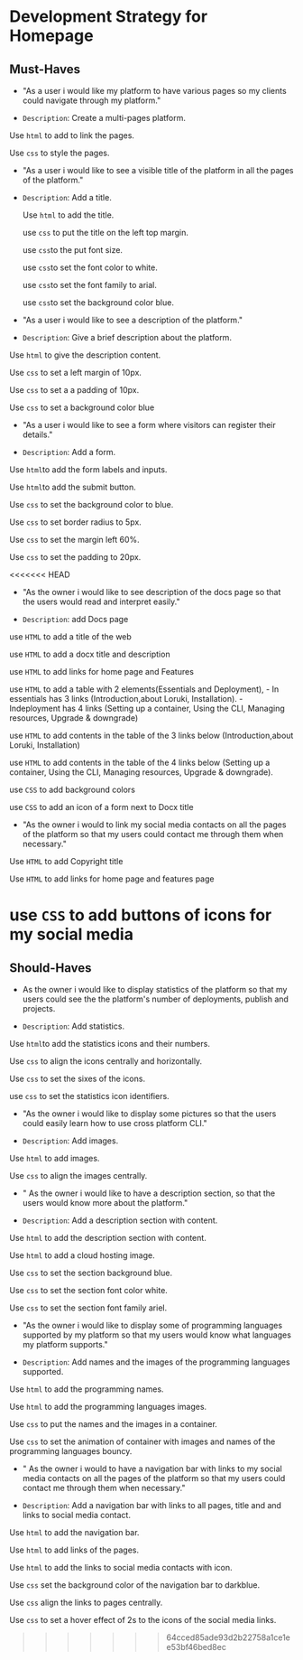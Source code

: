 # Development Strategy for Homepage

## Must-Haves

- "As a user i would like my platform to have various pages so my clients could
  navigate through my platform."

- `Description`: Create a multi-pages platform.

Use `html` to add to link the pages.

Use `css` to style the pages.

- "As a user i would like to see a visible title of the platform in all the
  pages of the platform."
- `Description`: Add a title.

  Use `html` to add the title.

  use `css` to put the title on the left top margin.

  use `css`to the put font size.

  use `css`to set the font color to white.

  use `css`to set the font family to arial.

  use `css`to set the background color blue.

- "As a user i would like to see a description of the platform."

- `Description`: Give a brief description about the platform.

Use `html` to give the description content.

Use `css` to set a left margin of 10px.

Use `css` to set a a padding of 10px.

Use `css` to set a background color blue

- "As a user i would like to see a form where visitors can register their
  details."

- `Description`: Add a form.

Use `html`to add the form labels and inputs.

Use `html`to add the submit button.

Use `css` to set the background color to blue.

Use `css` to set border radius to 5px.

Use `css` to set the margin left 60%.

Use `css` to set the padding to 20px.

<<<<<<< HEAD

- "As the owner i would like to see description of the docs page so that the
  users would read and interpret easily."

- `Description`: add Docs page

use `HTML` to add a title of the web

use `HTML` to add a docx title and description

use `HTML` to add links for home page and Features

use `HTML` to add a table with 2 elements(Essentials and Deployment), - In
essentials has 3 links (Introduction,about Loruki, Installation). - Indeployment
has 4 links (Setting up a container, Using the CLI, Managing resources, Upgrade
& downgrade)

use `HTML` to add contents in the table of the 3 links below (Introduction,about
Loruki, Installation)

use `HTML` to add contents in the table of the 4 links below (Setting up a
container, Using the CLI, Managing resources, Upgrade & downgrade).

use `CSS` to add background colors

use `CSS` to add an icon of a form next to Docx title

- "As the owner i would to link my social media contacts on all the pages of the
  platform so that my users could contact me through them when necessary."

Use `HTML` to add Copyright title

Use `HTML` to add links for home page and features page

# use `CSS` to add buttons of icons for my social media

## Should-Haves

- As the owner i would like to display statistics of the platform so that my
  users could see the the platform's number of deployments, publish and
  projects.

- `Description`: Add statistics.

Use `html`to add the statistics icons and their numbers.

Use `css` to align the icons centrally and horizontally.

Use `css` to set the sixes of the icons.

use `css` to set the statistics icon identifiers.

- "As the owner i would like to display some pictures so that the users could
  easily learn how to use cross platform CLI."

- `Description`: Add images.

Use `html` to add images.

Use `css` to align the images centrally.

- " As the owner i would like to have a description section, so that the users
  would know more about the platform."

- `Description`: Add a description section with content.

Use `html` to add the description section with content.

Use `html` to add a cloud hosting image.

Use `css` to set the section background blue.

Use `css` to set the section font color white.

Use `css` to set the section font family ariel.

- "As the owner i would like to display some of programming languages supported
  by my platform so that my users would know what languages my platform
  supports."

- `Description`: Add names and the images of the programming languages
  supported.

Use `html` to add the programming names.

Use `html` to add the programming languages images.

Use `css` to put the names and the images in a container.

Use `css` to set the animation of container with images and names of the
programming languages bouncy.

- " As the owner i would to have a navigation bar with links to my social media
  contacts on all the pages of the platform so that my users could contact me
  through them when necessary."

- `Description`: Add a navigation bar with links to all pages, title and and
  links to social media contact.

Use `html` to add the navigation bar.

Use `html` to add links of the pages.

Use `html` to add the links to social media contacts with icon.

Use `css` set the background color of the navigation bar to darkblue.

Use `css` align the links to pages centrally.

Use `css` to set a hover effect of 2s to the icons of the social media links.

> > > > > > > 64cced85ade93d2b22758a1ce1ee53bf46bed8ec
